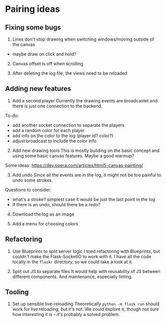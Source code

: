 # Pairing ideas

## Fixing some bugs

1. Lines don't stop drawing when switching windows/moving outside of the canvas
  - maybe draw on click and hold?

2. Canvas offset is off when scrolling

3. After deleting the log file, the views need to be reloaded

## Adding new features

1. Add a second player
  Currently the drawing events are broadcastet and there is just one connection to the backend.

  To-do:
  - add another socket connection to separate the players
  - add a random color for each player
  - add info on the color to the log (player id? color?)
  - adjust broadcast to include the color info

2. Add new drawing tools 
  This is mostly building on the basic concept and using some basic canvas features. Maybe a good warmup?
  
  Some ideas: https://dev.opera.com/articles/html5-canvas-painting/

3. Add undo
  Since all the events are in the log, it might not be too painful to undo some strokes.

  Questions to consider:
  - what's a stroke? simplest case it would be just the last point in the log
  - if there is an undo, should there be a redo?

4. Download the log as an image

5. Add a menu for choosing colors

## Refactoring

1. Use Blueprints to split server logic
  I tried refactoring with Blueprints, but couldn't make the Flask-SocketIO to work with it. 
  I have all the code locally in the `flaskr` directory, so we could take a look at it.

2. Split out JS to separate files
  It would help with reusability of JS between different components.
  And maintenance, especially linting.

## Tooling

1. Set up sensible live-reloading
  Theoretically `python -m flask run` should work for live reloading, but it's not.
  We could explore it, though not sure how interesting it is - it's probably a solved problem.